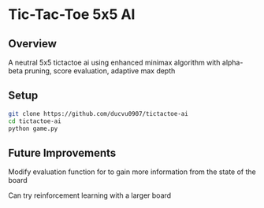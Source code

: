 # Tic-Tac-Toe 5x5 AI

## Overview

A neutral 5x5 tictactoe ai using enhanced minimax algorithm with alpha-beta pruning, score evaluation, adaptive max depth

## Setup

```bash
git clone https://github.com/ducvu0907/tictactoe-ai
cd tictactoe-ai
python game.py
```

## Future Improvements

Modify evaluation function for to gain more information from the state of the board

Can try reinforcement learning with a larger board
